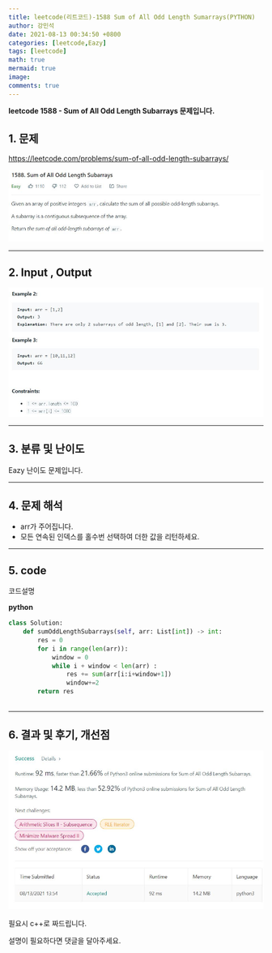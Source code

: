 ```yaml
---
title: leetcode(리트코드)-1588 Sum of All Odd Length Sumarrays(PYTHON)
author: 강민석
date: 2021-08-13 00:34:50 +0800
categories: [leetcode,Eazy]
tags: [leetcode]
math: true
mermaid: true
image: 
comments: true
---
```


**leetcode 1588 - Sum of All Odd Length Subarrays  문제입니다.**

## 1. 문제
<https://leetcode.com/problems/sum-of-all-odd-length-subarrays/> 

![](/assets/img/sample/leetcode/1588/Problem.JPG)

-----  

## 2. Input , Output

![](/assets/img/sample/leetcode/1588/input.JPG)  


-----  

## 3. 분류 및 난이도

Eazy 난이도 문제입니다.  


-----  

## 4. 문제 해석

- arr가 주어집니다.
- 모든 연속된 인덱스를 홀수번 선택하여 더한 값을 리턴하세요.




-----  

## 5. code  

코드설명


**python**

```python
class Solution:
    def sumOddLengthSubarrays(self, arr: List[int]) -> int:
        res = 0 
        for i in range(len(arr)):
            window = 0
            while i + window < len(arr) : 
                res += sum(arr[i:i+window+1])
                window+=2
        return res
                    
```


-----

## 6. 결과 및 후기, 개선점



![](/assets/img/sample/leetcode/1588/result.JPG)  


필요시 c++로 짜드립니다.

설명이 필요하다면 댓글을 달아주세요.


